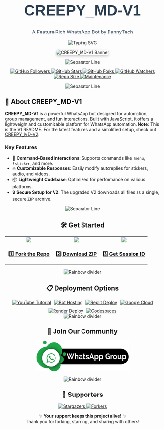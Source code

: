 <p align="center">
  <h1 align="center" style="font-family: 'Montserrat', sans-serif; font-size: 3.5em; color: #2c3e50;">CREEPY_MD-V1</h1>
  <p align="center" style="font-family: 'Roboto', sans-serif; font-size: 1.2em; color: #34495e;">
    A Feature-Rich WhatsApp Bot by DannyTech
  </p>
</p>

<p align="center">
  <img src="https://readme-typing-svg.demolab.com?font=Montserrat&weight=700&size=28&duration=3000&pause=1000&color=3498DB&center=true&vCenter=true&width=500&lines=Welcome+to+CREEPY_MD-V1;Created+by+DannyTech;Fork,+Deploy,+and+Enjoy!" alt="Typing SVG" />
</p>

<p align="center">
  <img src="https://files.catbox.moe/a7ckn2.jpeg" alt="CREEPY_MD-V1 Banner" width="600" style="border-radius: 10px; box-shadow: 0 4px 8px rgba(0,0,0,0.2);" />
</p>

<p align="center">
  <img src="https://raw.githubusercontent.com/Tarikul-Islam-Anu/Tarikul-Islam-Anu/main/assets/lines/colored.png" alt="Separator Line" width="80%" />
</p>

<p align="center">
  <a href="https://github.com/DannyTech20/CREEPY_MD-V1?tab=followers">
    <img src="https://img.shields.io/github/followers/DannyTech20?label=Followers&style=flat-square&logo=github&color=2c3e50" alt="GitHub Followers" />
  </a>
  <a href="https://github.com/DannyTech20/CREEPY_MD-V1/stargazers">
    <img src="https://img.shields.io/github/stars/DannyTech20/CREEPY_MD-V1?label=Stars&style=flat-square&logo=starship&color=3498db" alt="GitHub Stars" />
  </a>
  <a href="https://github.com/DannyTech20/CREEPY_MD-V1/network/members">
    <img src="https://img.shields.io/github/forks/DannyTech20/CREEPY_MD-V1?label=Forks&style=flat-square&logo=git&color=e74c3c" alt="GitHub Forks" />
  </a>
  <a href="https://github.com/DannyTech20/CREEPY_MD-V1/watchers">
    <img src="https://img.shields.io/github/watchers/DannyTech20/CREEPY_MD-V1?label=Watchers&style=flat-square&color=27ae60" alt="GitHub Watchers" />
  </a>
  <a href="https://github.com/DannyTech20/CREEPY_MD-V1">
    <img src="https://img.shields.io/github/repo-size/DannyTech20/CREEPY_MD-V1?label=Repo%20Size&style=flat-square&color=f1c40f" alt="Repo Size" />
  </a>
  <a href="https://github.com/DannyTech20/CREEPY_MD-V1/graphs/commit-activity">
    <img src="https://img.shields.io/badge/Maintained-Yes-2ecc71?style=flat-square" alt="Maintenance" />
  </a>
</p>

<p align="center">
  <img src="https://raw.githubusercontent.com/Tarikul-Islam-Anu/Tarikul-Islam-Anu/main/assets/lines/colored.png" alt="Separator Line" width="80%" />
</p>

## 🚀 About CREEPY_MD-V1

**CREEPY_MD-V1** is a powerful WhatsApp bot designed for automation, group management, and fun interactions. Built with JavaScript, it offers a lightweight and customizable platform for WhatsApp automation. **Note**: This is the V1 README. For the latest features and a simplified setup, check out [CREEPY_MD-V2](https://github.com/DannyTech20/CREEPY_MD-V2).

### Key Features
- 🌟 **Command-Based Interactions**: Supports commands like `!menu`, `!sticker`, and more.
- 🔥 **Customizable Responses**: Easily modify autoreplies for stickers, audio, and videos.
- 📦 **Lightweight Codebase**: Optimized for performance on various platforms.
- 🔒 **Secure Setup for V2**: The upgraded V2 downloads all files as a single, secure ZIP archive.

<p align="center">
  <img src="https://raw.githubusercontent.com/Tarikul-Islam-Anu/Tarikul-Islam-Anu/main/assets/lines/colored.png" alt="Separator Line" width="80%" />
</p>

<h2 align="center">🛠️ Get Started</h2>

<table align="center">
  <tr>
    <td align="center" width="33%">
      <a href="https://github.com/DannyTech20/CREEPY_MD-V1/fork">
        <img src="https://octodex.github.com/images/forkme.png" width="100">
        <h3>1️⃣ Fork the Repo</h3>
      </a>
    </td>
    <td align="center" width="33%">
      <a href="https://github.com/DannyTech20/CREEPY_MD-V1/archive/refs/heads/main.zip">
        <img src="https://cdn-icons-png.flaticon.com/512/716/716225.png" width="100">
        <h3>2️⃣ Download ZIP</h3>
      </a>
    </td>
    <td align="center" width="33%">
      <a href="https://session.creepytech.org">
        <img src="https://cdn-icons-png.flaticon.com/512/2889/2889676.png" width="100">
        <h3>3️⃣ Get Session ID</h3>
      </a>
    </td>
  </tr>
</table>

<div align="center">
  <img src="https://raw.githubusercontent.com/andreasbm/readme/master/assets/lines/rainbow.png" alt="Rainbow divider" width="100%" height="5px">
</div>

<h2 align="center">📋 Deployment Options</h2>

<div align="center" style="display: flex; flex-wrap: wrap; justify-content: center; gap: 10px;">
  <a href="https://youtu.be/HBUWUVVRzf4?si=4CvKunyL6Wm0Qwm1" target="_blank">
    <img src="https://img.shields.io/badge/YouTube_Tutorial-FF0000?style=for-the-badge&logo=youtube&logoColor=white" alt="YouTube Tutorial" />
  </a>
  <a href="https://bot-hosting.net/?aff=1297254811795722383" target="_blank">
    <img src="https://img.shields.io/badge/Bot_Hosting-4285F4?style=for-the-badge&logo=google-cloud&logoColor=white" alt="Bot Hosting" />
  </a>
  <a href="https://repl.it/github.com/DannyTech20/CREEPY_MD-V1" target="_blank">
    <img src="https://img.shields.io/badge/Replit_Deploy-F26207?style=for-the-badge&logo=replit&logoColor=white" alt="Replit Deploy" />
  </a>
  <a href="https://cloud.google.com/shell/?aff=1097457675723341836" target="_blank">
    <img src="https://img.shields.io/badge/Google_Cloud-4285F4?style=for-the-badge&logo=google-cloud&logoColor=white" alt="Google Cloud" />
  </a>
  <a href="https://dashboard.render.com" target="_blank">
    <img src="https://img.shields.io/badge/Render_Deploy-46E3B7?style=for-the-badge&logo=render&logoColor=white" alt="Render Deploy" />
  </a>
  <a href="https://github.com/codespaces/new" target="_blank">
    <img src="https://img.shields.io/badge/Codespaces-181717?style=for-the-badge&logo=github&logoColor=white" alt="Codespaces" />
  </a>
</div>

<div align="center">
  <img src="https://raw.githubusercontent.com/andreasbm/readme/master/assets/lines/rainbow.png" alt="Rainbow divider" width="100%" height="5px">
</div>

<h2 align="center">📲 Join Our Community</h2>

<p align="center">
  <a href="https://whatsapp.com/channel/0029VacQFw65Ui2gGv0Kwk1r" target="_blank">
    <img src="https://raw.githubusercontent.com/Neeraj-x0/Neeraj-x0/main/photos/suddidina-join-whatsapp.png" alt="Join WhatsApp" width="300" />
  </a>
</p>

<div align="center">
  <img src="https://raw.githubusercontent.com/andreasbm/readme/master/assets/lines/rainbow.png" alt="Rainbow divider" width="100%" height="5px">
</div>

<h2 align="center">🌟 Supporters</h2>

<p align="center">
  <a href="https://github.com/DannyTech20/CREEPY_MD-V1/stargazers">
    <img src="https://img.shields.io/github/stars/DannyTech20/CREEPY_MD-V1?label=Stargazers&style=for-the-badge&color=FFD166" alt="Stargazers" />
  </a>
  <a href="https://github.com/DannyTech20/CREEPY_MD-V1/network/members">
    <img src="https://img.shields.io/github/forks/DannyTech20/CREEPY_MD-V1?label=Forkers&style=for-the-badge&color=06D6A0" alt="Forkers" />
  </a>
</p>

<p align="center">
  ✨ <strong>Your support keeps this project alive!</strong> ✨<br>
  Thank you for forking, starring, and sharing with others!
</p>

